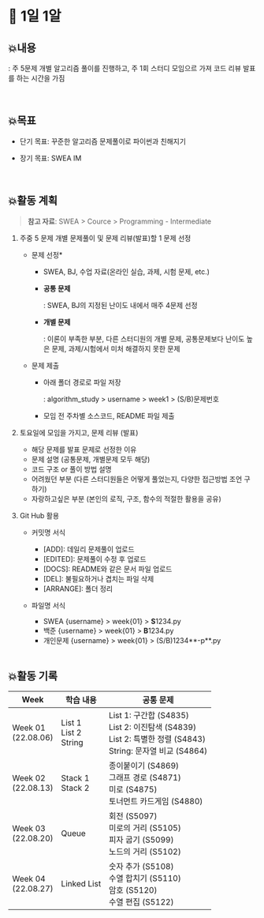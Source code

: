 # 📍 1일 1알

## 💥내용

: 주 5문제 개별 알고리즘 풀이를 진행하고, 주 1회 스터디 모임으르 가져 코드 리뷰 발표를 하는 시간을 가짐

<br>

## 💥목표

- 단기 목표: 꾸준한 알고리즘 문제풀이로 파이썬과 친해지기

- 장기 목표: SWEA IM

  <br>

## 💥활동 계획

> **참고 자료**: SWEA > Cource > Programming - Intermediate

1. 주중 5 문제 개별 문제풀이 및 문제 리뷰(발표)할 1 문제 선정

   - 문제 선정*
     
     - SWEA, BJ, 수업 자료(온라인 실습, 과제, 시험 문제, etc.)
     
     - **공통 문제**
       
       : SWEA, BJ의 지정된 난이도 내에서 매주 4문제 선정
     
     - **개별 문제**
       
       : 이론이 부족한 부분, 다른 스터디원의 개별 문제, 공통문제보다 난이도 높은 문제, 과제/시험에서 미처 해결하지 못한 문제

   - 문제 제출
     
     - 아래 폴더 경로로 파일 저장
       
       : algorithm_study > username > week1 > (S/B)문제번호
     
     - 모임 전 주차별 소스코드, README 파일 제출

2. 토요일에 모임을 가지고, 문제 리뷰 (발표)

   - 해당 문제를 발표 문제로 선정한 이유
   - 문제 설명 (공통문제, 개별문제 모두 해당)
   - 코드 구조 or 풀이 방법 설명
   - 어려웠던 부분 (다른 스터디원들은 어떻게 풀었는지, 다양한 접근방법 조언 구하기)
   - 자랑하고싶은 부분 (본인의 로직, 구조, 함수의 적절한 활용을 공유)

3. Git Hub 활용

     - 커밋명 서식
       - [ADD]: 데일리 문제풀이 업로드
       - [EDITED]: 문제풀이 수정 후 업로드
       - [DOCS]: README와 같은 문서 파일 업로드
       - [DEL]: 불필요하거나 겹치는 파일 삭제
       - [ARRANGE]: 폴더 정리

     - 파일명 서식

       - SWEA
         {username} > week{01} > **S**1234.py
       - 백준
         {username} > week{01} > **B**1234.py
       - 개인문제
         {username} > week{01} > (S/B)1234**-p**.py
     
      
   
   <br>

## 💥활동 기록

| **Week**               | **학습 내용**                | **공통 문제**                                                |
| ---------------------- | -------------------------- | ------------------------------------------------------------ |
|Week 01 <br>(22.08.06)| List 1<br>List 2<br>String | List 1: 구간합 (S4835)<br>List 2: 이진탐색 (S4839)<br>List 2: 특별한 정렬 (S4843)<br>String: 문자열 비교 (S4864) |
| Week 02 <br>(22.08.13) | Stack 1<br>Stack 2 | 종이붙이기 (S4869)<br>그래프 경로 (S4871)<br>미로 (S4875)<br>토너먼트 카드게임 (S4880) |
| Week 03<br>(22.08.20)  | Queue | 회전 (S5097)<br/>미로의 거리 (S5105)<br/>피자 굽기 (S5099)<br/>노드의 거리 (S5102) |
| Week 04 <br>(22.08.27) | Linked List | 숫자 추가 (S5108)<br/>수열 합치기 (S5110)<br/>암호 (S5120)<br/>수열 편집 (S5122) |

